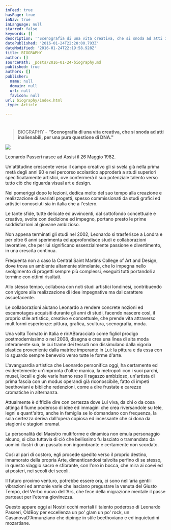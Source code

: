 ```yaml
---
inFeed: true
hasPage: true
inNav: true
inLanguage: null
starred: false
keywords: []
description: '"Scenografia di una vita creativa, che si snoda ad atti inalienabili, per una pura questione di DNA."'
datePublished: '2016-01-24T22:20:00.793Z'
dateModified: '2016-01-24T22:19:58.928Z'
title: BIOGRAPHY
author: []
sourcePath: _posts/2016-01-24-biography.md
published: true
authors: []
publisher:
  name: null
  domain: null
  url: null
  favicon: null
url: biography/index.html
_type: Article

---
```

# 

[][0]

> BIOGRAPHY - __"Scenografia di una vita creativa, che si snoda ad atti inalienabili, per una pura questione di DNA."__

![](https://the-grid-user-content.s3-us-west-2.amazonaws.com/9368a060-71f4-42ef-8ad8-40bf41f51a4f.jpg)

Leonardo Passeri nasce ad Assisi il 26 Maggio 1982\.

Un'attitudine crescente verso il campo creativo gli si svela già nella prima metà degli anni 90 e nel percorso scolastico approderà a studi superiori specificatamente artistici, ove confermerà il suo potenziale talento verso tutto ciò che riguarda visual art e design.

Nei pomeriggi dopo le lezioni, dedica molto del suo tempo alla creazione e realizzazione di svariati progetti, spesso commissionati da studi grafici ed artistici conosciuti sia in italia che a l'estero.

Le tante sfide, tutte delicate ed avvincenti, dal sottofondo concettuale e creativo, svolte con dedizione ed impegno, portano presto le prime soddisfazioni al giovane ambizioso.

Non appena terminati gli studi nel 2002, Leonardo si trasferisce a Londra e per oltre 6 anni sperimenta ed approfondisce studi e collaborazioni lavorative, che per lui significano essenzialmente passione e divertimento, in una crescita continua.

Frequenta non a caso la Central Saint Martins College of Art and Design, dove trova un ambiente altamente stimolante, che lo impegna nello svolgimento di progetti sempre più complessi, eseguiti tutti portandoli a termine con ottimi risultati.

Allo stesso tempo, collabora con noti studi artistici londinesi, contribuendo con vigore alla realizzazione di idee impegnative ma dal carattere assuefacente.

Le collaborazioni aiutano Leonardo a rendere concrete nozioni ed escamotages acquisiti durante gli anni di studi, facendo nascere così, il proprio stile artistico, creativo e concettuale, che prende vita attraverso multiformi esperienze: pittura, grafica, scultura, scenografia, moda.

Una volta Tornato in Italia e ririABbracciato come figliol prodigo postmodernissimo o nel 2008, disegna e crea una linea di alta moda interamente sua, le cui trame dei tessuti non dissimulano dalla vigoria plastica proveniente dalla matrice imperante in Lui: la pittura e da essa con lo sguardo sempre benevolo verso tutte le forme d'arte.

L'avanguardia artistica che Leonardo personifica oggi, ha certamente ed evidentemente un'impronta d'oltre manica, la metropoli con i suoi parchi, musei, locali e gioie varie hanno reso il ragazzo ambizioso, un'artista di prima fascia con un modus operandi già riconoscibile, fatto di impeti beethoviani e bibliche redenzioni, come a dire frustate e carezze cromatiche in alternanza.

Attualmente è difficile dire con certezza dove Lui viva, da chi o da cosa attinga il fiume poderoso di idee ed immagini che crea riversandole su tele, legni e quant'altro, anche in famiglia se lo domandano con frequenza, la sola certezza deriva dall'opera copiosa ed incessante che ci dona da stagioni e stagioni oramai.

La personalità del Maestro multiforme e dinamica non emula personaggio alcuno, si ciba tuttavia di ciò che bellissimo fu lasciato o tramandato da uomini illustri di un passato non ingombrante e certamente non scordato.

Così al pari di costoro, egli procede spedito verso il proprio destino, innamorato della propria Arte, dimenticandosi talvolta perfino di se stesso, in questo viaggio sacro e sfibrante, con l'oro in bocca, che mira ai coevi ed ai posteri, nei secoli dei secoli.

Il futuro proximo venturo, potrebbe essere ora, ci sono nell'aria gentili vibrazioni ed armonie varie che lasciano pregustare la venuta del Giusto Tempo, del Verbo nuovo dell'Ars, che fece della migrazione mentale il passe parteaut per l'eterna giovinezza.

Questo appare oggi ai Nostri occhi mortali il talento poderoso di Leonardo Passeri, OldBoy per eccellenza un po' glam un po' rock, un CasanovaD'Annunziano che dipinge in stile beethoviano e ed inquietudini mozartiane.

[0]: https://www.facebook.com/permalink.php?story_fbid=10153135259985025&id=694375024